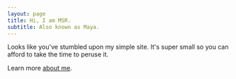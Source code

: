 ```yaml
---
layout: page
title: Hi, I am MSR.
subtitle: Also known as Maya.
---
```


Looks like you've stumbled upon my simple site. It's super small so you can afford to take the time to peruse it.

Learn more [about me](/about).
